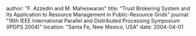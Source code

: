 author: "F. Azzedin and M. Maheswaran"
title: "Trust Brokering System and Its Application to Resource Management in Public-Resource Grids"
journal: "18th IEEE International Parallel and Distributed Processing Symposium (IPDPS 2004)"
location: "Santa Fe, New Mexico, USA"
date: 2004-04-01